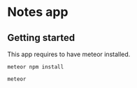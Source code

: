# Notes app

## Getting started

This app requires to have meteor installed.

```
meteor npm install
```

```
meteor
```
